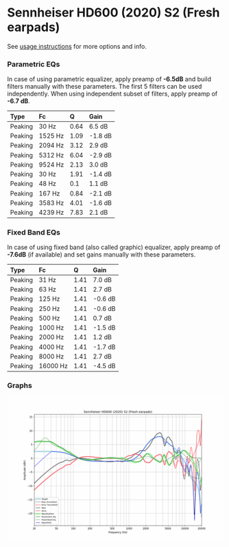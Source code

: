 # Sennheiser HD600 (2020) S2 (Fresh earpads)
See [usage instructions](https://github.com/jaakkopasanen/AutoEq#usage) for more options and info.

### Parametric EQs
In case of using parametric equalizer, apply preamp of **-6.5dB** and build filters manually
with these parameters. The first 5 filters can be used independently.
When using independent subset of filters, apply preamp of **-6.7 dB**.

| Type    | Fc      |    Q | Gain    |
|:--------|:--------|:-----|:--------|
| Peaking | 30 Hz   | 0.64 | 6.5 dB  |
| Peaking | 1525 Hz | 1.09 | -1.8 dB |
| Peaking | 2094 Hz | 3.12 | 2.9 dB  |
| Peaking | 5312 Hz | 6.04 | -2.9 dB |
| Peaking | 9524 Hz | 2.13 | 3.0 dB  |
| Peaking | 30 Hz   | 1.91 | -1.4 dB |
| Peaking | 48 Hz   | 0.1  | 1.1 dB  |
| Peaking | 167 Hz  | 0.84 | -2.1 dB |
| Peaking | 3583 Hz | 4.01 | -1.6 dB |
| Peaking | 4239 Hz | 7.83 | 2.1 dB  |

### Fixed Band EQs
In case of using fixed band (also called graphic) equalizer, apply preamp of **-7.6dB**
(if available) and set gains manually with these parameters.

| Type    | Fc       |    Q | Gain    |
|:--------|:---------|:-----|:--------|
| Peaking | 31 Hz    | 1.41 | 7.0 dB  |
| Peaking | 63 Hz    | 1.41 | 2.7 dB  |
| Peaking | 125 Hz   | 1.41 | -0.6 dB |
| Peaking | 250 Hz   | 1.41 | -0.6 dB |
| Peaking | 500 Hz   | 1.41 | 0.7 dB  |
| Peaking | 1000 Hz  | 1.41 | -1.5 dB |
| Peaking | 2000 Hz  | 1.41 | 1.2 dB  |
| Peaking | 4000 Hz  | 1.41 | -1.7 dB |
| Peaking | 8000 Hz  | 1.41 | 2.7 dB  |
| Peaking | 16000 Hz | 1.41 | -4.5 dB |

### Graphs
![](./Sennheiser%20HD600%20(2020)%20S2%20(Fresh%20earpads).png)